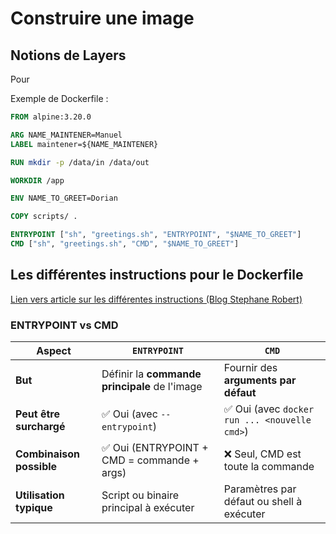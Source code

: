 # Construire une image

## Notions de Layers

Pour 

Exemple de Dockerfile :

```Dockerfile
FROM alpine:3.20.0

ARG NAME_MAINTENER=Manuel
LABEL maintener=${NAME_MAINTENER}

RUN mkdir -p /data/in /data/out

WORKDIR /app

ENV NAME_TO_GREET=Dorian

COPY scripts/ .

ENTRYPOINT ["sh", "greetings.sh", "ENTRYPOINT", "$NAME_TO_GREET"]
CMD ["sh", "greetings.sh", "CMD", "$NAME_TO_GREET"]
```

## Les différentes instructions pour le Dockerfile

[Lien vers article sur les différentes instructions (Blog Stephane Robert)](https://blog.stephane-robert.info/docs/conteneurs/images-conteneurs/ecrire-dockerfile/#linstruction-copy)

### ENTRYPOINT vs CMD

| Aspect                   | `ENTRYPOINT`                                  | `CMD`                                        |
| ------------------------ | --------------------------------------------- | -------------------------------------------- |
| **But**                  | Définir la **commande principale** de l'image | Fournir des **arguments par défaut**         |
| **Peut être surchargé**  | ✅ Oui (avec `--entrypoint`)                  | ✅ Oui (avec `docker run ... <nouvelle cmd>`) |
| **Combinaison possible** | ✅ Oui (ENTRYPOINT + CMD = commande + args)   | ❌ Seul, CMD est toute la commande            |
| **Utilisation typique**  | Script ou binaire principal à exécuter        | Paramètres par défaut ou shell à exécuter    |